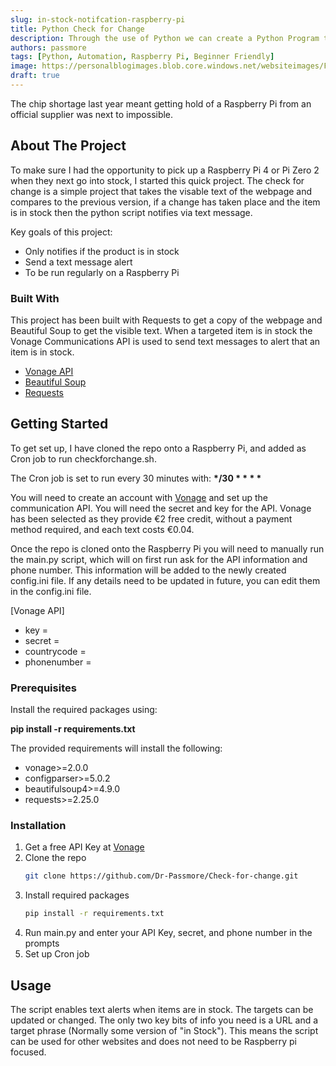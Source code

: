 ```yaml
---
slug: in-stock-notifcation-raspberry-pi
title: Python Check for Change 
description: Through the use of Python we can create a Python Program to check for change and send a text message when a change is found.
authors: passmore
tags: [Python, Automation, Raspberry Pi, Beginner Friendly]
image: https://personalblogimages.blob.core.windows.net/websiteimages/Falmouthallotmentspreview.webp
draft: true
---
```


The chip shortage last year meant getting hold of a Raspberry Pi from an official supplier was next to impossible. 

<!--truncate-->

## About The Project

To make sure I had the opportunity to pick up a Raspberry Pi 4 or Pi Zero 2 when they next go into stock, I started this quick project. The check for change is a simple project that takes the visable text of the webpage and compares to the previous version, if a change has taken place and the item is in stock then the python script notifies via text message.

Key goals of this project:
* Only notifies if the product is in stock
* Send a text message alert
* To be run regularly on a Raspberry Pi

### Built With

This project has been built with Requests to get a copy of the webpage and Beautiful Soup to get the visible text. When a targeted item is in stock the Vonage Communications API is used to send text messages to alert that an item is in stock. 

* [Vonage API](https://www.vonage.co.uk/communications-apis/) 
* [Beautiful Soup](https://www.crummy.com/software/BeautifulSoup/bs4/doc/#)
* [Requests](https://requests.readthedocs.io/en/latest/)


## Getting Started

To get set up, I have cloned the repo onto a Raspberry Pi, and added as Cron job to run checkforchange.sh. 

The Cron job is set to run every 30 minutes with: __*/30 * * * *__ 

You will need to create an account with [Vonage](https://www.vonage.co.uk/communications-apis/) and set up the communication API. You will need the secret and key for the API. Vonage has been selected as they provide €2 free credit, without a payment method required, and each text costs €0.04. 

Once the repo is cloned onto the Raspberry Pi you will need to manually run the main.py script, which will on first run ask for the API information and phone number. This information will be added to the newly created config.ini file. If any details need to be updated in future, you can edit them in the config.ini file.  

[Vonage API]
* key = 
* secret = 
* countrycode = 
* phonenumber = 

### Prerequisites

Install the required packages using:

__pip install -r requirements.txt__

The provided requirements will install the following:

* vonage>=2.0.0
* configparser>=5.0.2
* beautifulsoup4>=4.9.0
* requests>=2.25.0



### Installation

1. Get a free API Key at [Vonage](https://www.vonage.co.uk/communications-apis/) 
2. Clone the repo
   ```sh
   git clone https://github.com/Dr-Passmore/Check-for-change.git
   ```
3. Install required packages
   ```sh
   pip install -r requirements.txt
   ```
4. Run main.py and enter your API Key, secret, and phone number in the prompts
5. Set up Cron job

## Usage

The script enables text alerts when items are in stock. The targets can be updated or changed. The only two key bits of info you need is a URL and a target phrase (Normally some version of "in Stock"). This means the script can be used for other websites and does not need to be Raspberry pi focused. 

